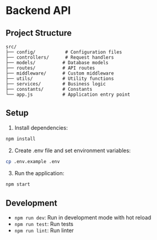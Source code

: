 # Backend API

## Project Structure

```
src/
├── config/           # Configuration files
├── controllers/      # Request handlers
├── models/          # Database models
├── routes/          # API routes
├── middleware/      # Custom middleware
├── utils/           # Utility functions
├── services/        # Business logic
├── constants/       # Constants
└── app.js           # Application entry point
```

## Setup

1. Install dependencies:

```bash
npm install
```

2. Create .env file and set environment variables:

```bash
cp .env.example .env
```

3. Run the application:

```bash
npm start
```

## Development

- `npm run dev`: Run in development mode with hot reload
- `npm run test`: Run tests
- `npm run lint`: Run linter
